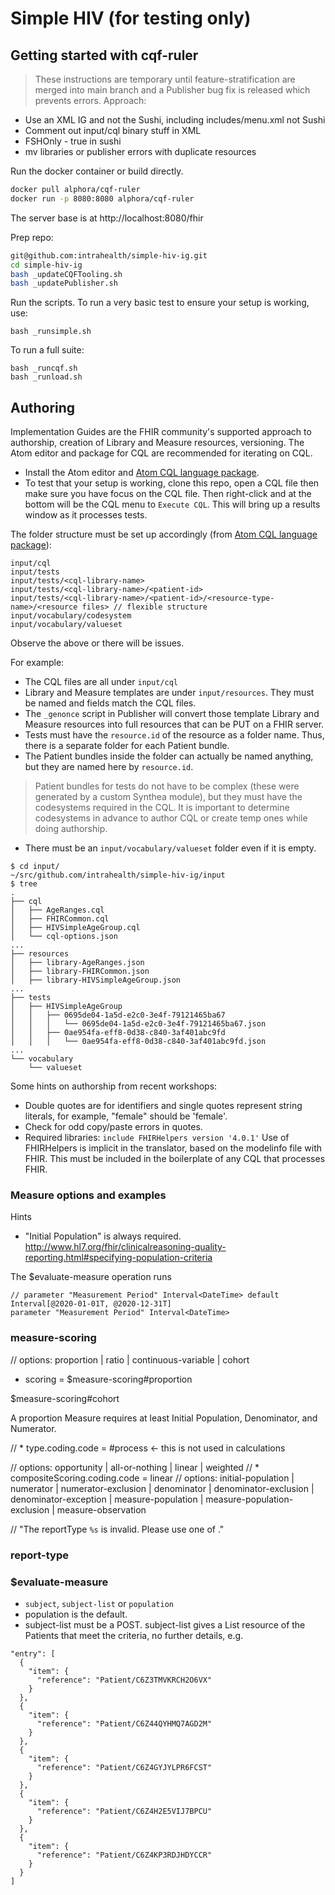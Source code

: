 # Simple HIV (for testing only)


## Getting started with cqf-ruler

> These instructions are temporary until feature-stratification are merged into main branch and a Publisher bug fix is released which prevents errors. Approach:
* Use an XML IG and not the Sushi, including includes/menu.xml not Sushi
* Comment out input/cql binary stuff in XML
* FSHOnly - true in sushi
* mv libraries or publisher errors with duplicate resources


Run the docker container or build directly.
```sh
docker pull alphora/cqf-ruler
docker run -p 8080:8080 alphora/cqf-ruler
```
The server base is at http://localhost:8080/fhir


Prep repo:
```sh
git@github.com:intrahealth/simple-hiv-ig.git
cd simple-hiv-ig
bash _updateCQFTooling.sh
bash _updatePublisher.sh
```

Run the scripts. To run a very basic test to ensure your setup is working, use:
```
bash _runsimple.sh
```

To run a full suite:
```
bash _runcqf.sh
bash _runload.sh
```


## Authoring

Implementation Guides are the FHIR community's supported approach to authorship, creation of Library and Measure resources, versioning. The Atom editor and package for CQL are recommended for iterating on CQL.

* Install the Atom editor and [Atom CQL language package](https://github.com/cqframework/atom_cql_support).
* To test that your setup is working, clone this repo, open a CQL file then make sure you have focus on the CQL file. Then right-click and at the bottom will be the CQL menu to `Execute CQL`. This will bring up a results window as it processes tests.

The folder structure must be set up accordingly (from [Atom CQL language package](https://github.com/cqframework/atom_cql_support)):
```
input/cql
input/tests
input/tests/<cql-library-name>
input/tests/<cql-library-name>/<patient-id>
input/tests/<cql-library-name>/<patient-id>/<resource-type-name>/<resource files> // flexible structure
input/vocabulary/codesystem
input/vocabulary/valueset
```
Observe the above or there will be issues.

For example:
* The CQL files are all under `input/cql`
* Library and Measure templates are under `input/resources`. They must be named and fields match the CQL files.
* The `_genonce` script in Publisher will convert those template Library and Measure resources into full resources that can be PUT on a FHIR server.
* Tests must have the `resource.id` of the resource as a folder name. Thus, there is a separate folder for each Patient bundle.
* The Patient bundles inside the folder can actually be named anything, but they are named here by `resource.id`.

> Patient bundles for tests do not have to be complex (these were generated by a custom Synthea module), but they must have the codesystems required in the CQL. It is important to determine codesystems in advance to author CQL or create temp ones while doing authorship.

* There must be an `input/vocabulary/valueset` folder even if it is empty.



```
$ cd input/
~/src/github.com/intrahealth/simple-hiv-ig/input
$ tree
.
├── cql
│   ├── AgeRanges.cql
│   ├── FHIRCommon.cql
│   ├── HIVSimpleAgeGroup.cql
│   └── cql-options.json
...
├── resources
│   ├── library-AgeRanges.json
│   ├── library-FHIRCommon.json
│   ├── library-HIVSimpleAgeGroup.json
...
├── tests
│   ├── HIVSimpleAgeGroup
│   │   ├── 0695de04-1a5d-e2c0-3e4f-79121465ba67
│   │   │   └── 0695de04-1a5d-e2c0-3e4f-79121465ba67.json
│   │   ├── 0ae954fa-eff8-0d38-c840-3af401abc9fd
│   │   │   └── 0ae954fa-eff8-0d38-c840-3af401abc9fd.json
...
└── vocabulary
    └── valueset
```

Some hints on authorship from recent workshops:
* Double quotes are for identifiers and single quotes represent string literals, for example, "female" should be 'female'.
* Check for odd copy/paste errors in quotes.
* Required libraries: `include FHIRHelpers version '4.0.1'` Use of FHIRHelpers is implicit in the translator, based on the modelinfo file with FHIR. This must be included in the boilerplate of any CQL that processes FHIR.



### Measure options and examples

Hints
* "Initial Population" is always required. http://www.hl7.org/fhir/clinicalreasoning-quality-reporting.html#specifying-population-criteria




The $evaluate-measure operation runs 

```cql
// parameter "Measurement Period" Interval<DateTime> default Interval[@2020-01-01T, @2020-12-31T]
parameter "Measurement Period" Interval<DateTime>
```


### measure-scoring

// options: proportion | ratio | continuous-variable | cohort
* scoring = $measure-scoring#proportion



$measure-scoring#cohort

A proportion Measure requires at least Initial Population, Denominator, and Numerator.

// * type.coding.code = #process <- this is not used in calculations


// options: opportunity | all-or-nothing | linear | weighted
// * compositeScoring.coding.code = linear
// options: initial-population | numerator | numerator-exclusion | denominator | denominator-exclusion | denominator-exception | measure-population | measure-population-exclusion | measure-observation


// "The reportType `%s` is invalid. Please use one of ." 


### report-type


### $evaluate-measure 


* `subject`, `subject-list` or `population`
* population is the default.
* subject-list must be a POST. subject-list gives a List resource of the Patients that meet the criteria, no further details, e.g.
```
"entry": [
  {
    "item": {
      "reference": "Patient/C6Z3TMVKRCH2O6VX"
    }
  },
  {
    "item": {
      "reference": "Patient/C6Z44QYHMQ7AGD2M"
    }
  },
  {
    "item": {
      "reference": "Patient/C6Z4GYJYLPR6FCST"
    }
  },
  {
    "item": {
      "reference": "Patient/C6Z4H2E5VIJ7BPCU"
    }
  },
  {
    "item": {
      "reference": "Patient/C6Z4KP3RDJHDYCCR"
    }
  }
]
```



